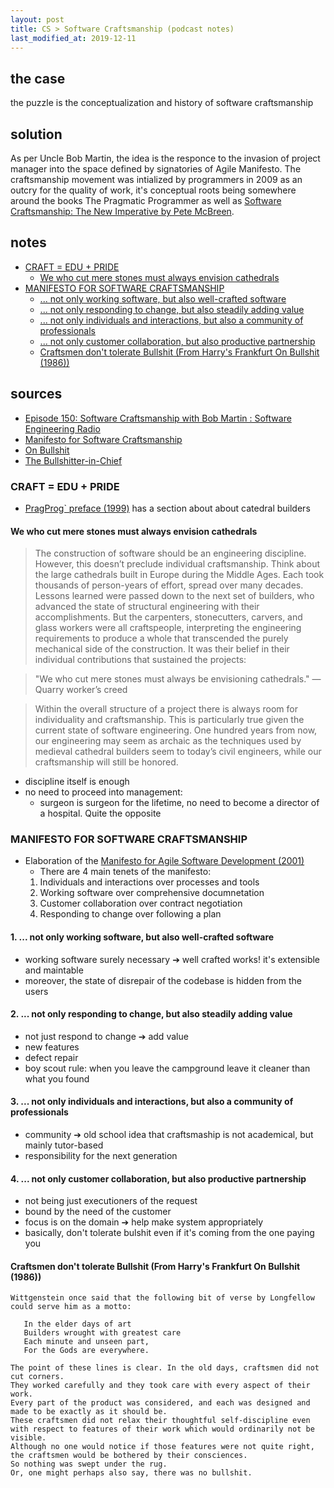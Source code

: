 ```yaml
---
layout: post
title: CS > Software Craftsmanship (podcast notes)
last_modified_at: 2019-12-11
---
```

## the case	
the puzzle is the conceptualization and history of software craftsmanship

## solution
As per Uncle Bob Martin, the idea is the responce to the invasion of project manager into the space defined by signatories of Agile Manifesto. The craftsmanship movement was intialized by programmers in 2009 as an outcry for the quality of work, it's conceptual roots being somewhere around the books The Pragmatic Programmer as well as [Software Craftsmanship: The New Imperative by Pete McBreen](https://www.goodreads.com/book/show/1035377.Software_Craftsmanship).

## notes

<!-- TOC -->

- [CRAFT = EDU + PRIDE](#craft--edu--pride)
    - [We who cut mere stones must always envision cathedrals](#we-who-cut-mere-stones-must-always-envision-cathedrals)
- [MANIFESTO FOR SOFTWARE CRAFTSMANSHIP](#manifesto-for-software-craftsmanship)
    - [... not only working software, but also well-crafted software](#-not-only-working-software-but-also-well-crafted-software)
    - [... not only responding to change, but also steadily adding value](#-not-only-responding-to-change-but-also-steadily-adding-value)
    - [... not only individuals and interactions, but also a community of professionals](#-not-only-individuals-and-interactions-but-also-a-community-of-professionals)
    - [... not only customer collaboration, but also productive partnership](#-not-only-customer-collaboration-but-also-productive-partnership)
    - [Craftsmen don't tolerate Bullshit (From Harry's Frankfurt On Bullshit (1986))](#craftsmen-dont-tolerate-bullshit-from-harrys-frankfurt-on-bullshit-1986)

<!-- /TOC -->

## sources

* [Episode 150: Software Craftsmanship with Bob Martin : Software Engineering Radio](https://www.se-radio.net/2009/11/episode-150-software-craftsmanship-with-bob-martin/)
* [Manifesto for Software Craftsmanship](http://manifesto.softwarecraftsmanship.org/)
* [On Bullshit](http://www2.csudh.edu/ccauthen/576f12/frankfurt__harry_-_on_bullshit.pdf)
* [The Bullshitter-in-Chief](https://www.vox.com/policy-and-politics/2017/5/30/15631710/trump-bullshit)

### CRAFT = EDU + PRIDE
- [PragProg` preface (1999)](https://pragprog.com/the-pragmatic-programmer/extracts/preface) has a section about about catedral builders

#### We who cut mere stones must always envision cathedrals

> The construction of software should be an engineering discipline. 
> However, this doesn’t preclude individual craftsmanship. 
> Think about the large cathedrals built in Europe during the Middle Ages. 
> Each took thousands of person-years of effort, spread over many decades. 
> Lessons learned were passed down to the next set of builders, who advanced the state of structural engineering with their accomplishments. 
>But the carpenters, stonecutters, carvers, and glass workers were all craftspeople, interpreting the engineering requirements to produce a whole that transcended the purely mechanical side of the construction. 
>It was their belief in their individual contributions that sustained the projects:

>"We who cut mere stones must always be envisioning cathedrals."
>—Quarry worker’s creed

>Within the overall structure of a project there is always room for individuality and craftsmanship. 
>This is particularly true given the current state of software engineering. 
>One hundred years from now, our engineering may seem as archaic as the techniques used by medieval cathedral builders seem to today’s civil engineers, while our craftsmanship will still be honored.

- discipline itself is enough
- no need to proceed into management: 
    - surgeon is surgeon for the lifetime, no need to become a director of a hospital. Quite the opposite

### MANIFESTO FOR SOFTWARE CRAFTSMANSHIP
- Elaboration of the [Manifesto for Agile Software Development (2001)](http://agilemanifesto.org/)
    - There are 4 main tenets of the manifesto:
    1. Individuals and interactions over processes and tools
    2. Working software over comprehensive documnetation
    3. Customer collaboration over contract negotiation
    4. Responding to change over following a plan

#### 1. ... not only working software, but also well-crafted software
- working software surely necessary ➔ well crafted works! it's extensible and maintable
- moreover, the state of disrepair of the codebase is hidden from the users

#### 2. ... not only responding to change, but also steadily adding value
- not just respond to change ➔ add value
- new features
- defect repair
- boy scout rule: when you leave the campground leave it cleaner than what you found

#### 3. ... not only individuals and interactions, but also a community of professionals
- community ➔ old school idea that craftsmaship is not academical, but mainly tutor-based 
- responsibility for the next generation 

#### 4. ... not only customer collaboration, but also productive partnership
- not being just executioners of the request
- bound by the need of the customer
- focus is on the domain ➔ help make system appropriately 
- basically, don't tolerate bulshit even if it's coming from the one paying you

#### Craftsmen don't tolerate Bullshit (From Harry's Frankfurt On Bullshit (1986))

```plaintext
Wittgenstein once said that the following bit of verse by Longfellow could serve him as a motto:

   In the elder days of art
   Builders wrought with greatest care
   Each minute and unseen part,
   For the Gods are everywhere.
   
The point of these lines is clear. In the old days, craftsmen did not cut corners.
They worked carefully and they took care with every aspect of their work. 
Every part of the product was considered, and each was designed and made to be exactly as it should be. 
These craftsmen did not relax their thoughtful self-discipline even with respect to features of their work which would ordinarily not be visible. 
Although no one would notice if those features were not quite right, the craftsmen would be bothered by their consciences. 
So nothing was swept under the rug. 
Or, one might perhaps also say, there was no bullshit.
```